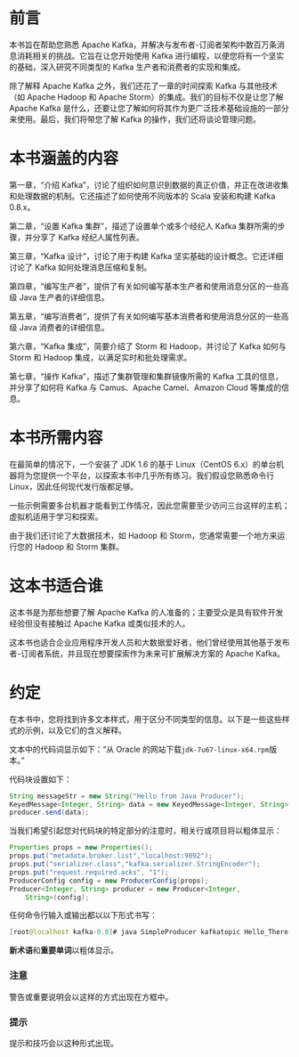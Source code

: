 # 前言

本书旨在帮助您熟悉 Apache Kafka，并解决与发布者-订阅者架构中数百万条消息消耗相关的挑战。它旨在让您开始使用 Kafka 进行编程，以便您将有一个坚实的基础，深入研究不同类型的 Kafka 生产者和消费者的实现和集成。

除了解释 Apache Kafka 之外，我们还花了一章的时间探索 Kafka 与其他技术（如 Apache Hadoop 和 Apache Storm）的集成。我们的目标不仅是让您了解 Apache Kafka 是什么，还要让您了解如何将其作为更广泛技术基础设施的一部分来使用。最后，我们将带您了解 Kafka 的操作，我们还将谈论管理问题。

# 本书涵盖的内容

第一章，“介绍 Kafka”，讨论了组织如何意识到数据的真正价值，并正在改进收集和处理数据的机制。它还描述了如何使用不同版本的 Scala 安装和构建 Kafka 0.8.x。

第二章，“设置 Kafka 集群”，描述了设置单个或多个经纪人 Kafka 集群所需的步骤，并分享了 Kafka 经纪人属性列表。

第三章，“Kafka 设计”，讨论了用于构建 Kafka 坚实基础的设计概念。它还详细讨论了 Kafka 如何处理消息压缩和复制。

第四章，“编写生产者”，提供了有关如何编写基本生产者和使用消息分区的一些高级 Java 生产者的详细信息。

第五章，“编写消费者”，提供了有关如何编写基本消费者和使用消息分区的一些高级 Java 消费者的详细信息。

第六章，“Kafka 集成”，简要介绍了 Storm 和 Hadoop，并讨论了 Kafka 如何与 Storm 和 Hadoop 集成，以满足实时和批处理需求。

第七章，“操作 Kafka”，描述了集群管理和集群镜像所需的 Kafka 工具的信息，并分享了如何将 Kafka 与 Camus、Apache Camel、Amazon Cloud 等集成的信息。

# 本书所需内容

在最简单的情况下，一个安装了 JDK 1.6 的基于 Linux（CentOS 6.x）的单台机器将为您提供一个平台，以探索本书中几乎所有练习。我们假设您熟悉命令行 Linux，因此任何现代发行版都足够。

一些示例需要多台机器才能看到工作情况，因此您需要至少访问三台这样的主机；虚拟机适用于学习和探索。

由于我们还讨论了大数据技术，如 Hadoop 和 Storm，您通常需要一个地方来运行您的 Hadoop 和 Storm 集群。

# 这本书适合谁

这本书是为那些想要了解 Apache Kafka 的人准备的；主要受众是具有软件开发经验但没有接触过 Apache Kafka 或类似技术的人。

这本书也适合企业应用程序开发人员和大数据爱好者，他们曾经使用其他基于发布者-订阅者系统，并且现在想要探索作为未来可扩展解决方案的 Apache Kafka。

# 约定

在本书中，您将找到许多文本样式，用于区分不同类型的信息。以下是一些这些样式的示例，以及它们的含义解释。

文本中的代码词显示如下：“从 Oracle 的网站下载`jdk-7u67-linux-x64.rpm`版本。”

代码块设置如下：

```java
String messageStr = new String("Hello from Java Producer");
KeyedMessage<Integer, String> data = new KeyedMessage<Integer, String>(topic, messageStr);
producer.send(data);
```

当我们希望引起您对代码块的特定部分的注意时，相关行或项目将以粗体显示：

```java
Properties props = new Properties();
props.put("metadata.broker.list","localhost:9092");
props.put("serializer.class","kafka.serializer.StringEncoder");
props.put("request.required.acks", "1");
ProducerConfig config = new ProducerConfig(props); 
Producer<Integer, String> producer = new Producer<Integer, 
    String>(config);
```

任何命令行输入或输出都以以下形式书写：

```java
[root@localhost kafka-0.8]# java SimpleProducer kafkatopic Hello_There

```

**新术语**和**重要单词**以粗体显示。

### 注意

警告或重要说明会以这样的方式出现在方框中。

### 提示

提示和技巧会以这种形式出现。
